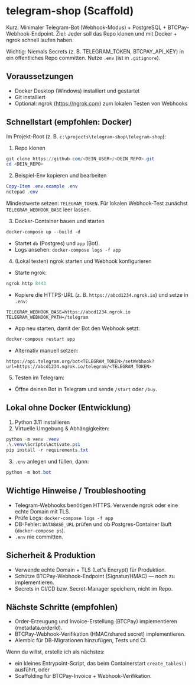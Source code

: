 # telegram-shop (Scaffold)

Kurz: Minimaler Telegram-Bot (Webhook-Modus) + PostgreSQL + BTCPay-Webhook-Endpoint. Ziel: Jeder soll das Repo klonen und mit Docker + ngrok schnell laufen haben.

Wichtig: Niemals Secrets (z. B. TELEGRAM_TOKEN, BTCPAY_API_KEY) in ein öffentliches Repo committen. Nutze `.env` (ist in `.gitignore`).

## Voraussetzungen

- Docker Desktop (Windows) installiert und gestartet
- Git installiert
- Optional: ngrok (https://ngrok.com) zum lokalen Testen von Webhooks

## Schnellstart (empfohlen: Docker)

Im Projekt-Root (z. B. `c:\projects\telegram-shop\telegram-shop`):

1. Repo klonen

```powershell
git clone https://github.com/<DEIN_USER>/<DEIN_REPO>.git
cd <DEIN_REPO>
```

2. Beispiel-Env kopieren und bearbeiten

```powershell
Copy-Item .env.example .env
notepad .env
```

Mindestwerte setzen: `TELEGRAM_TOKEN`. Für lokalen Webhook-Test zunächst `TELEGRAM_WEBHOOK_BASE` leer lassen.

3. Docker-Container bauen und starten

```powershell
docker-compose up --build -d
```

- Startet `db` (Postgres) und `app` (Bot).
- Logs ansehen: `docker-compose logs -f app`

4. (Lokal testen) ngrok starten und Webhook konfigurieren

- Starte ngrok:

```powershell
ngrok http 8443
```

- Kopiere die HTTPS-URL (z. B. `https://abcd1234.ngrok.io`) und setze in `.env`:

```
TELEGRAM_WEBHOOK_BASE=https://abcd1234.ngrok.io
TELEGRAM_WEBHOOK_PATH=/telegram
```

- App neu starten, damit der Bot den Webhook setzt:

```powershell
docker-compose restart app
```

- Alternativ manuell setzen:

```
https://api.telegram.org/bot<TELEGRAM_TOKEN>/setWebhook?url=https://abcd1234.ngrok.io/telegram/<TELEGRAM_TOKEN>
```

5. Testen im Telegram:

- Öffne deinen Bot in Telegram und sende `/start` oder `/buy`.

## Lokal ohne Docker (Entwicklung)

1. Python 3.11 installieren
2. Virtuelle Umgebung & Abhängigkeiten:

```powershell
python -m venv .venv
.\.venv\Scripts\Activate.ps1
pip install -r requirements.txt
```

3. `.env` anlegen und füllen, dann:

```powershell
python -m bot.bot
```

## Wichtige Hinweise / Troubleshooting

- Telegram-Webhooks benötigen HTTPS. Verwende ngrok oder eine echte Domain mit TLS.
- Prüfe Logs: `docker-compose logs -f app`
- DB-Fehler: `DATABASE_URL` prüfen und ob Postgres-Container läuft (`docker-compose ps`).
- `.env` nie committen.

## Sicherheit & Produktion

- Verwende echte Domain + TLS (Let's Encrypt) für Produktion.
- Schütze BTCPay-Webhook-Endpoint (Signatur/HMAC) — noch zu implementieren.
- Secrets in CI/CD bzw. Secret-Manager speichern, nicht im Repo.

## Nächste Schritte (empfohlen)

- Order-Erzeugung und Invoice-Erstellung (BTCPay) implementieren (metadata.orderId).
- BTCPay-Webhook-Verifikation (HMAC/shared secret) implementieren.
- Alembic für DB-Migrationen hinzufügen, Tests und CI.

Wenn du willst, erstelle ich als nächstes:

- ein kleines Entrypoint-Script, das beim Containerstart `create_tables()` ausführt, oder
- Scaffolding für BTCPay-Invoice + Webhook-Verifikation.

